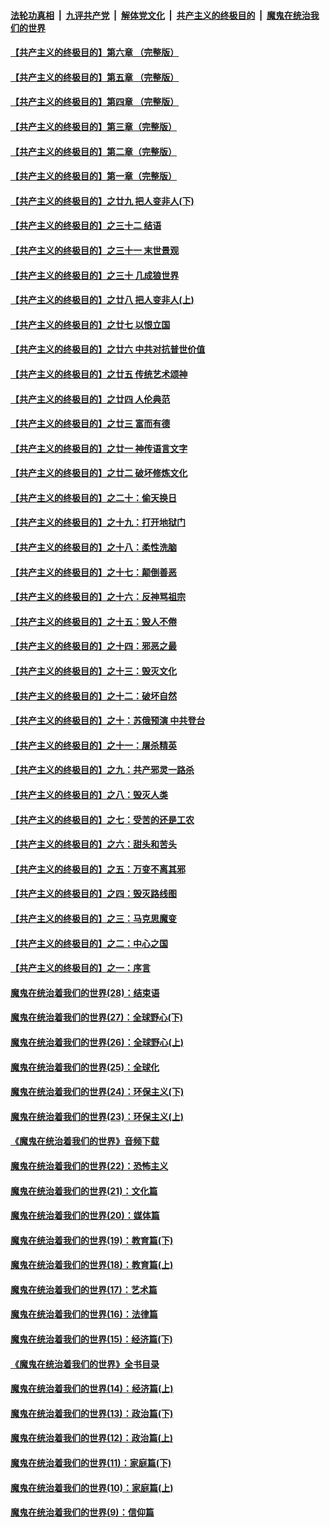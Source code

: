 

####  [法轮功真相](../../../../basic/blob/master/README.md?t=06210702) &nbsp;|&nbsp; [九评共产党](../../../../9ping.md/blob/master/README.md?t=06210702) &nbsp;|&nbsp; [解体党文化](../../../../jtdwh.md/blob/master/README.md?t=06210702)  &nbsp;|&nbsp; [共产主义的终极目的](../../../../gczydzjmd.md/blob/master/README.md?t=06210702) &nbsp;|&nbsp; [魔鬼在统治我们的世界](../../../../mgztzwmdsj.md/blob/master/README.md?t=06210702) 

#### [【共产主义的终极目的】第六章 （完整版）](../pages/nsc422/n11428913.md?t=06210702) 

#### [【共产主义的终极目的】第五章 （完整版）](../pages/nsc422/n11428912.md?t=06210702) 

#### [【共产主义的终极目的】第四章 （完整版）](../pages/nsc422/n11428907.md?t=06210702) 

#### [【共产主义的终极目的】第三章（完整版）](../pages/nsc422/n11428848.md?t=06210702) 

#### [【共产主义的终极目的】第二章（完整版）](../pages/nsc422/n11428831.md?t=06210702) 

#### [【共产主义的终极目的】第一章（完整版）](../pages/nsc422/n11417651.md?t=06210702) 

#### [【共产主义的终极目的】之廿九 把人变非人(下)](../pages/nsc422/n11344140.md?t=06210702) 

#### [【共产主义的终极目的】之三十二 结语](../pages/nsc422/n11360535.md?t=06210702) 

#### [【共产主义的终极目的】之三十一 末世景观](../pages/nsc422/n11351129.md?t=06210702) 

#### [【共产主义的终极目的】之三十 几成狼世界](../pages/nsc422/n11348280.md?t=06210702) 

#### [【共产主义的终极目的】之廿八 把人变非人(上)](../pages/nsc422/n11340492.md?t=06210702) 

#### [【共产主义的终极目的】之廿七 以恨立国](../pages/nsc422/n11336944.md?t=06210702) 

#### [【共产主义的终极目的】之廿六 中共对抗普世价值](../pages/nsc422/n11324785.md?t=06210702) 

#### [【共产主义的终极目的】之廿五 传统艺术颂神](../pages/nsc422/n11296396.md?t=06210702) 

#### [【共产主义的终极目的】之廿四 人伦典范](../pages/nsc422/n11296397.md?t=06210702) 

#### [【共产主义的终极目的】之廿三 富而有德](../pages/nsc422/n11283598.md?t=06210702) 

#### [【共产主义的终极目的】之廿一 神传语言文字](../pages/nsc422/n11263265.md?t=06210702) 

#### [【共产主义的终极目的】之廿二 破坏修炼文化](../pages/nsc422/n11245728.md?t=06210702) 

#### [【共产主义的终极目的】之二十：偷天换日](../pages/nsc422/n11238846.md?t=06210702) 

#### [【共产主义的终极目的】之十九：打开地狱门](../pages/nsc422/n11206376.md?t=06210702) 

#### [【共产主义的终极目的】之十八：柔性洗脑](../pages/nsc422/n11199994.md?t=06210702) 

#### [【共产主义的终极目的】之十七：颠倒善恶](../pages/nsc422/n11179782.md?t=06210702) 

#### [【共产主义的终极目的】之十六：反神骂祖宗](../pages/nsc422/n11166798.md?t=06210702) 

#### [【共产主义的终极目的】之十五：毁人不倦](../pages/nsc422/n11166792.md?t=06210702) 

#### [【共产主义的终极目的】之十四：邪恶之最](../pages/nsc422/n11150249.md?t=06210702) 

#### [【共产主义的终极目的】之十三：毁灭文化](../pages/nsc422/n11135227.md?t=06210702) 

#### [【共产主义的终极目的】之十二：破坏自然](../pages/nsc422/n11135214.md?t=06210702) 

#### [【共产主义的终极目的】之十：苏俄预演 中共登台](../pages/nsc422/n11118424.md?t=06210702) 

#### [【共产主义的终极目的】之十一：屠杀精英](../pages/nsc422/n11118442.md?t=06210702) 

#### [【共产主义的终极目的】之九：共产邪灵一路杀](../pages/nsc422/n11114139.md?t=06210702) 

#### [【共产主义的终极目的】之八：毁灭人类](../pages/nsc422/n11108503.md?t=06210702) 

#### [【共产主义的终极目的】之七：受苦的还是工农](../pages/nsc422/n11101809.md?t=06210702) 

#### [【共产主义的终极目的】之六：甜头和苦头](../pages/nsc422/n11096971.md?t=06210702) 

#### [【共产主义的终极目的】之五：万变不离其邪](../pages/nsc422/n11091285.md?t=06210702) 

#### [【共产主义的终极目的】之四：毁灭路线图](../pages/nsc422/n11086284.md?t=06210702) 

#### [【共产主义的终极目的】之三：马克思魔变](../pages/nsc422/n11061941.md?t=06210702) 

#### [【共产主义的终极目的】之二：中心之国](../pages/nsc422/n11047728.md?t=06210702) 

#### [【共产主义的终极目的】之一：序言](../pages/nsc422/n11086077.md?t=06210702) 

#### [魔鬼在统治着我们的世界(28)：结束语](../pages/nsc422/n10936246.md?t=06210702) 

#### [魔鬼在统治着我们的世界(27)：全球野心(下)](../pages/nsc422/n10928319.md?t=06210702) 

#### [魔鬼在统治着我们的世界(26)：全球野心(上)](../pages/nsc422/n10900318.md?t=06210702) 

#### [魔鬼在统治着我们的世界(25)：全球化](../pages/nsc422/n10788205.md?t=06210702) 

#### [魔鬼在统治着我们的世界(24)：环保主义(下)](../pages/nsc422/n10695307.md?t=06210702) 

#### [魔鬼在统治着我们的世界(23)：环保主义(上)](../pages/nsc422/n10688613.md?t=06210702) 

#### [《魔鬼在统治着我们的世界》音频下载](../pages/nsc422/n10635553.md?t=06210702) 

#### [魔鬼在统治着我们的世界(22)：恐怖主义](../pages/nsc422/n10614727.md?t=06210702) 

#### [魔鬼在统治着我们的世界(21)：文化篇](../pages/nsc422/n10597706.md?t=06210702) 

#### [魔鬼在统治着我们的世界(20)：媒体篇](../pages/nsc422/n10586579.md?t=06210702) 

#### [魔鬼在统治着我们的世界(19)：教育篇(下)](../pages/nsc422/n10564808.md?t=06210702) 

#### [魔鬼在统治着我们的世界(18)：教育篇(上)](../pages/nsc422/n10526970.md?t=06210702) 

#### [魔鬼在统治着我们的世界(17)：艺术篇](../pages/nsc422/n10499093.md?t=06210702) 

#### [魔鬼在统治着我们的世界(16)：法律篇](../pages/nsc422/n10485969.md?t=06210702) 

#### [魔鬼在统治着我们的世界(15)：经济篇(下)](../pages/nsc422/n10469975.md?t=06210702) 

#### [《魔鬼在统治着我们的世界》全书目录](../pages/nsc422/n10464261.md?t=06210702) 

#### [魔鬼在统治着我们的世界(14)：经济篇(上)](../pages/nsc422/n10457370.md?t=06210702) 

#### [魔鬼在统治着我们的世界(13)：政治篇(下)](../pages/nsc422/n10448270.md?t=06210702) 

#### [魔鬼在统治着我们的世界(12)：政治篇(上)](../pages/nsc422/n10444576.md?t=06210702) 

#### [魔鬼在统治着我们的世界(11)：家庭篇(下)](../pages/nsc422/n10440961.md?t=06210702) 

#### [魔鬼在统治着我们的世界(10)：家庭篇(上)](../pages/nsc422/n10435448.md?t=06210702) 

#### [魔鬼在统治着我们的世界(9)：信仰篇](../pages/nsc422/n10432159.md?t=06210702) 

